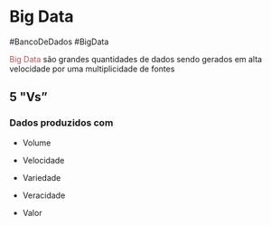 
# Big Data

#BancoDeDados #BigData


<font color="#c0504d">Big Data</font> são grandes quantidades de dados sendo gerados em alta velocidade por uma multiplicidade de fontes

## 5 "Vs”

### Dados produzidos com

- Volume

- Velocidade

- Variedade

- Veracidade

- Valor













